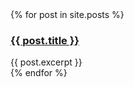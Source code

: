 <div>
  {% for post in site.posts %}
    <div>
      <h3><a href="{{ post.url }}">{{ post.title }}</a></h3>
      {{ post.excerpt }}
    </div>
  {% endfor %}
</div>
